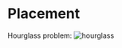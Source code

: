# Placement
Hourglass problem:
![hourglass](https://github.com/Kshitijasharma/Placement/assets/108922810/86964735-1330-45bf-a698-83b6f8d14b07)

